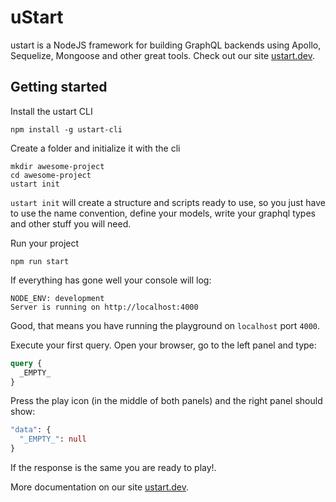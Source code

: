 # uStart

ustart is a NodeJS framework for building GraphQL backends using Apollo, Sequelize, Mongoose and other great tools. Check out our site [ustart.dev](https://ustart.dev).

## Getting started

Install the ustart CLI
```shell
npm install -g ustart-cli
```

Create a folder and initialize it with the cli
```shell
mkdir awesome-project
cd awesome-project
ustart init
```

`ustart init` will create a structure and scripts ready to use, so you just have to use the name convention, define your models, write your graphql types and other stuff you will need.

Run your project
```shell
npm run start
```

If everything has gone well your console will log:
```
NODE_ENV: development
Server is running on http://localhost:4000
```

Good, that means you have running the playground on `localhost` port `4000`.

Execute your first query. Open your browser, go to the left panel and type:
```graphql
query {
  _EMPTY_
}
```

Press the play icon (in the middle of both panels) and the right panel should show:
```graphql
"data": {
  "_EMPTY_": null
}
```

If the response is the same you are ready to play!.

More documentation on our site [ustart.dev](https://ustart.dev).
